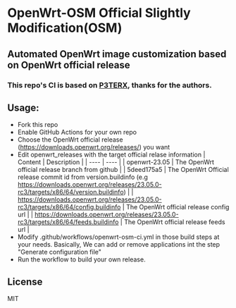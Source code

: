 # OpenWrt-OSM Official Slightly Modification(OSM)

## Automated OpenWrt image customization based on OpenWrt official release

###   This repo's CI is based on [P3TERX](https://github.com/P3TERX/Actions-OpenWrt), thanks for the authors.

## Usage:
  * Fork this repo
  * Enable GitHub Actions for your own repo
  * Choose the OpenWrt official release (https://downloads.openwrt.org/releases/) you want
  * Edit openwrt_releases with the target official relase information
     |  Content   | Description  |
     |  ----  | ----  |
     | openwrt-23.05  | The OpenWrt official release branch from github |
     | 5deed175a5  | The OpenWrt Official release commit id from version.buildinfo (e.g https://downloads.openwrt.org/releases/23.05.0-rc3/targets/x86/64/version.buildinfo) |
     | https://downloads.openwrt.org/releases/23.05.0-rc3/targets/x86/64/config.buildinfo | The OpenWrt official release config url |
     | https://downloads.openwrt.org/releases/23.05.0-rc3/targets/x86/64/feeds.buildinfo | The OpenWrt official release feeds url |
  * Modify .github/workflows/openwrt-osm-ci.yml in those build steps at your needs. Basically, We can add or remove applications int the step "Generate configuration file"
  * Run the workflow to build your own release.
## License
  MIT
